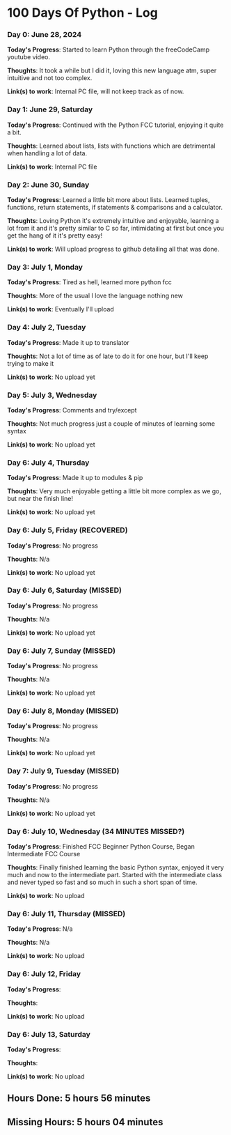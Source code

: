 # 100 Days Of Python - Log


### Day 0: June 28, 2024

**Today's Progress**: Started to learn Python through the freeCodeCamp youtube video.

**Thoughts**: It took a while but I did it, loving this new language atm, super intuitive and not too complex.

**Link(s) to work**: Internal PC file, will not keep track as of now.


### Day 1: June 29, Saturday

**Today's Progress**: Continued with the Python FCC tutorial, enjoying it quite a bit.

**Thoughts**: Learned about lists, lists with functions which are detrimental when handling a lot of data.

**Link(s) to work**: Internal PC file


### Day 2: June 30, Sunday

**Today's Progress**: Learned a little bit more about lists. Learned tuples, functions, return statements, if statements & comparisons and a calculator.

**Thoughts**: Loving Python it's extremely intuitive and enjoyable, learning a lot from it and it's pretty similar to C so far, intimidating at first but once you get the hang of it it's pretty easy!

**Link(s) to work**: Will upload progress to github detailing all that was done.


### Day 3: July 1, Monday

**Today's Progress**: Tired as hell, learned more python fcc 

**Thoughts**: More of the usual I love the language nothing new

**Link(s) to work**: Eventually I'll upload


### Day 4: July 2, Tuesday

**Today's Progress**: Made it up to translator

**Thoughts**: Not a lot of time as of late to do it for one hour, but I'll keep trying to make it

**Link(s) to work**: No upload yet


### Day 5: July 3, Wednesday

**Today's Progress**: Comments and try/except

**Thoughts**: Not much progress just a couple of minutes of learning some syntax

**Link(s) to work**: No upload yet


### Day 6: July 4, Thursday

**Today's Progress**: Made it up to modules & pip

**Thoughts**: Very much enjoyable getting a little bit more complex as we go, but near the finish line!

**Link(s) to work**: No upload yet


### Day 6: July 5, Friday (RECOVERED)

**Today's Progress**: No progress

**Thoughts**: N/a

**Link(s) to work**: No upload yet


### Day 6: July 6, Saturday (MISSED)

**Today's Progress**: No progress

**Thoughts**: N/a

**Link(s) to work**: No upload yet


### Day 6: July 7, Sunday (MISSED)

**Today's Progress**: No progress

**Thoughts**: N/a

**Link(s) to work**: No upload yet


### Day 6: July 8, Monday (MISSED)

**Today's Progress**: No progress

**Thoughts**: N/a

**Link(s) to work**: No upload yet


### Day 7: July 9, Tuesday (MISSED)

**Today's Progress**: No progress

**Thoughts**: N/a

**Link(s) to work**: No upload yet


### Day 6: July 10, Wednesday (34 MINUTES MISSED?)

**Today's Progress**: Finished FCC Beginner Python Course, Began Intermediate FCC Course

**Thoughts**: Finally finished learning the basic Python syntax, enjoyed it very much and now to the intermediate part. Started with the intermediate class and never typed so fast and so much in such a short span of time.

**Link(s) to work**: No upload


### Day 6: July 11, Thursday (MISSED)

**Today's Progress**: N/a

**Thoughts**: N/a

**Link(s) to work**: No upload


### Day 6: July 12, Friday

**Today's Progress**: 

**Thoughts**: 

**Link(s) to work**: No upload


### Day 6: July 13, Saturday

**Today's Progress**: 

**Thoughts**: 

**Link(s) to work**: No upload


## Hours Done: 5 hours 56 minutes ##

## Missing Hours:  5 hours 04 minutes ##